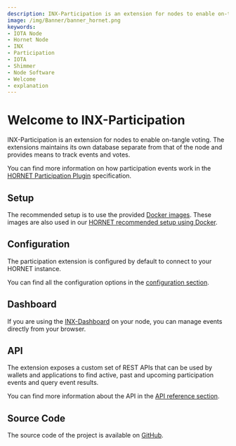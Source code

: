 ```yaml
---
description: INX-Participation is an extension for nodes to enable on-tangle voting.
image: /img/Banner/banner_hornet.png
keywords:
- IOTA Node
- Hornet Node
- INX
- Participation
- IOTA
- Shimmer
- Node Software
- Welcome
- explanation
---
```


# Welcome to INX-Participation

INX-Participation is an extension for nodes to enable on-tangle voting. 
The extensions maintains its own database separate from that of the node and provides means to track events and votes.

You can find more information on how participation events work in the [HORNET Participation Plugin](https://github.com/iota-community/treasury/blob/main/specifications/hornet-participation-plugin.md) specification.


## Setup

The recommended setup is to use the provided [Docker images](https://hub.docker.com/r/iotaledger/inx-participation).
These images are also used in our [HORNET recommended setup using Docker](http://wiki.iota.org/hornet/develop/how_tos/using_docker).

## Configuration

The participation extension is configured by default to connect to your HORNET instance.

You can find all the configuration options in the [configuration section](configuration.md).

## Dashboard

If you are using the [INX-Dashboard](https://github.com/iotaledger/inx-dashboard) on your node, you can manage events directly from your browser.

## API

The extension exposes a custom set of REST APIs that can be used by wallets and applications to find active, past and upcoming participation events and query event results.

You can find more information about the API in the [API reference section](api_reference.md).

## Source Code

The source code of the project is available on [GitHub](https://github.com/iotaledger/inx-participation).